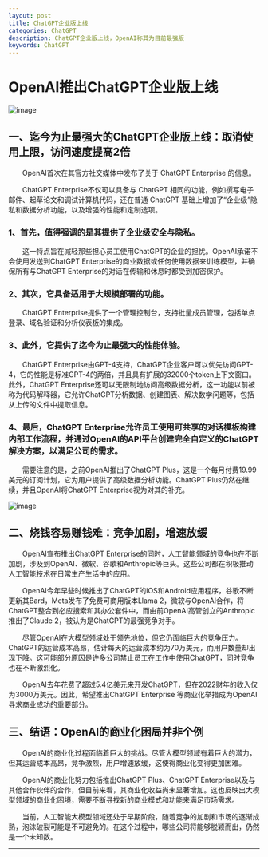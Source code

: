 ```yaml
---
layout: post
title: ChatGPT企业版上线
categories: ChatGPT
description: ChatGPT企业版上线，OpenAI称其为目前最强版
keywords: ChatGPT
---
```



# OpenAI推出ChatGPT企业版上线

![image](https://github.com/weakchen007/aiwv.github.io/assets/58799395/3c7bb854-1e33-43b8-a579-73a12f77f3d4)

## 一、迄今为止最强大的ChatGPT企业版上线：取消使用上限，访问速度提高2倍

&emsp;&emsp;OpenAI首次在其官方社交媒体中发布了关于 ChatGPT Enterprise 的信息。

&emsp;&emsp;ChatGPT Enterprise不仅可以具备与 ChatGPT 相同的功能，例如撰写电子邮件、起草论文和调试计算机代码，还在普通 ChatGPT 基础上增加了“企业级”隐私和数据分析功能，以及增强的性能和定制选项。

### 1、首先，值得强调的是其提供了企业级安全与隐私。

&emsp;&emsp;这一特点旨在减轻那些担心员工使用ChatGPT的企业的担忧。OpenAI承诺不会使用发送到ChatGPT Enterprise的商业数据或任何使用数据来训练模型，并确保所有与ChatGPT Enterprise的对话在传输和休息时都受到加密保护。

### 2、其次，它具备适用于大规模部署的功能。

&emsp;&emsp;ChatGPT Enterprise提供了一个管理控制台，支持批量成员管理，包括单点登录、域名验证和分析仪表板的集成。

### 3、此外，它提供了迄今为止最强大的性能体验。

&emsp;&emsp;ChatGPT Enterprise由GPT-4支持，ChatGPT企业客户可以优先访问GPT-4，它的性能是标准GPT-4的两倍，并且具有扩展的32000个token上下文窗口。此外，ChatGPT Enterprise还可以无限制地访问高级数据分析，这一功能以前被称为代码解释器，它允许ChatGPT分析数据、创建图表、解决数学问题等，包括从上传的文件中提取信息。

### 4、最后，ChatGPT Enterprise允许员工使用可共享的对话模板构建内部工作流程，并通过OpenAI的API平台创建完全自定义的ChatGPT解决方案，以满足公司的需求。

&emsp;&emsp;需要注意的是，之前OpenAI推出了ChatGPT Plus，这是一个每月付费19.99美元的订阅计划，它为用户提供了高级数据分析功能。ChatGPT Plus仍然在继续，并且OpenAI将ChatGPT Enterprise视为对其的补充。

![image](https://github.com/weakchen007/aiwv.github.io/assets/58799395/f3020892-3808-404c-ae0e-a1d612bb8ea5)

## 二、烧钱容易赚钱难：竞争加剧，增速放缓

&emsp;&emsp;OpenAI宣布推出ChatGPT Enterprise的同时，人工智能领域的竞争也在不断加剧，涉及到OpenAI、微软、谷歌和Anthropic等巨头。这些公司都在积极推动人工智能技术在日常生产生活中的应用。

&emsp;&emsp;OpenAI今年早些时候推出了ChatGPT的iOS和Android应用程序，谷歌不断更新其Bard，Meta发布了免费可商用版本Llama 2，微软与OpenAI合作，将ChatGPT整合到必应搜索和其办公套件中，而由前OpenAI高管创立的Anthropic推出了Claude 2，被认为是ChatGPT的最强竞争对手。

&emsp;&emsp;尽管OpenAI在大模型领域处于领先地位，但它仍面临巨大的竞争压力。ChatGPT的运营成本高昂，估计每天的运营成本约为70万美元，而用户数量却出现下降。这可能部分原因是许多公司禁止员工在工作中使用ChatGPT，同时竞争也在不断激烈化。

&emsp;&emsp;OpenAI去年花费了超过5.4亿美元来开发ChatGPT，但在2022财年的收入仅为3000万美元。因此，希望推出ChatGPT Enterprise 等商业化举措成为OpenAI寻求商业成功的重要部分。

## 三、结语：OpenAI的商业化困局并非个例

&emsp;&emsp;OpenAI的商业化过程面临着巨大的挑战。尽管大模型领域有着巨大的潜力，但其运营成本高昂，竞争激烈，用户增速放缓，这使得商业化变得更加困难。

&emsp;&emsp;OpenAI的商业化努力包括推出ChatGPT Plus、ChatGPT Enterprise以及与其他合作伙伴的合作，但目前来看，其商业化收益尚未显著增加。这也反映出大模型领域的商业化困境，需要不断寻找新的商业模式和功能来满足市场需求。

&emsp;&emsp;当前，人工智能大模型领域还处于早期阶段，随着竞争的加剧和市场的逐渐成熟，泡沫破裂可能是不可避免的。在这个过程中，哪些公司将能够脱颖而出，仍然是一个未知数。

-------------
